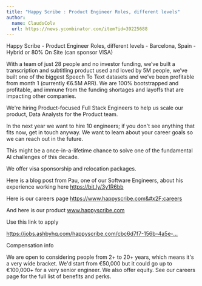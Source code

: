 ```yaml
---
title: "Happy Scribe : Product Engineer Roles, different levels"
author:
  name: ClaudsColv
  url: https://news.ycombinator.com/item?id=39225688
---
```

Happy Scribe - Product Engineer Roles, different levels - Barcelona, Spain - Hybrid or 80% On Site (can sponsor VISA)

With a team of just 28 people and no investor funding, we’ve built a transcription and subtitling product used and loved by 5M people, we’ve built one of the biggest Speech To Text datasets and we’ve been profitable from month 1 (currently €6.5M ARR). We are 100% bootstrapped and profitable, and immune from the funding shortages and layoffs that are impacting other companies.

We&#x27;re hiring Product-focused Full Stack Engineers to help us scale our product, Data Analysts for the Product team.

In the next year we want to hire 10 engineers; if you don&#x27;t see anything that fits now, get in touch anyway. We want to learn about your career goals so we can reach out in the future.

This might be a once-in-a-lifetime chance to solve one of the fundamental AI challenges of this decade.

We offer visa sponsorship and relocation packages.

Here is a blog post from Pau, one of our Software Engineers, about his experience working here <a href="https:&#x2F;&#x2F;bit.ly&#x2F;3y1R6bb" rel="nofollow">https:&#x2F;&#x2F;bit.ly&#x2F;3y1R6bb</a>

Here is our careers page <a href="https:&#x2F;&#x2F;www.happyscribe.com&#x2F;careers" rel="nofollow">https:&#x2F;&#x2F;www.happyscribe.com&#x2F;careers</a>

And here is our product www.happyscribe.com

Use this link to apply

<a href="https:&#x2F;&#x2F;jobs.ashbyhq.com&#x2F;happyscribe.com&#x2F;cbc6d7f7-156b-4a5e-bfc6-bea117023ac8?utm_source=DwMvK7jzWx">https:&#x2F;&#x2F;jobs.ashbyhq.com&#x2F;happyscribe.com&#x2F;cbc6d7f7-156b-4a5e-...</a>

Compensation info

We are open to considering people from 2+ to 20+ years, which means it&#x27;s a very wide bracket. We&#x27;d start from €50,000 but it could go up to €100,000+ for a very senior engineer. We also offer equity. See our careers page for the full list of benefits and perks.
